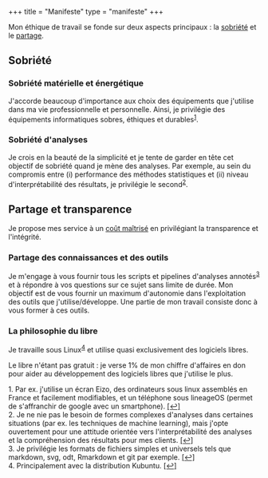+++
title = "Manifeste"
type = "manifeste"
+++

Mon éthique de travail se fonde sur deux aspects principaux : la [sobriété](#sobriété) et le [partage](partage-et-transparence).
 

## Sobriété

### Sobriété matérielle et énergétique

J'accorde beaucoup d'importance aux choix des équipements que j'utilise dans ma vie professionnelle et personnelle. Ainsi, je privilégie des équipements informatiques sobres, éthiques et durables<sup id="a1">[1](#f1)</sup>. 

### Sobriété d'analyses

Je crois en la beauté de la simplicité et je tente de garder en tête cet objectif de sobriété quand je mène des analyses. 
Par exemple, au sein du compromis entre (i) performance des méthodes statistiques et (ii) niveau d'interprétabilité des résultats, je privilégie le second<sup id="a2">[2](#f2)</sup>. 

## Partage et transparence 

Je propose mes service à un [coût maîtrisé](/offres) en privilégiant la transparence et l'intégrité.

### Partage des connaissances et des outils

Je m'engage à vous fournir tous les scripts et pipelines d'analyses annotés<sup id="a3">[3](#f3)</sup> et à répondre à vos questions sur ce sujet sans limite de durée. Mon objectif est de vous fournir un maximum d'autonomie dans l'exploitation des outils que j'utilise/développe. Une partie de mon travail consiste donc à vous former à ces outils.

### La philosophie du libre

Je travaille sous Linux<sup id="a4">[4](#f4)</sup> et utilise quasi exclusivement des logiciels libres. 

<i class="fas fa-exclamation-circle"></i> Le libre n'étant pas gratuit : je verse 1% de mon chiffre d'affaires en don pour aider au développement des logiciels libres que j'utilise le plus.

<p class="footnote">
<span  id="f1"> 1. Par ex. j'utilise un écran Eizo, des ordinateurs sous linux assemblés en France et facilement modifiables, et un téléphone sous lineageOS (permet de s'affranchir de google avec un smartphone). </span> <a href="#a1">[↩]</a>
</br>
<span id="f2"> 2. Je ne nie pas le besoin de formes complexes d'analyses dans certaines situations (par ex. les techniques de machine learning), mais j'opte ouvertement pour une attitude orientée vers l'interprétabilité des analyses et la compréhension des résultats pour mes clients.</span> <a href="#a2">[↩]</a>
</br>
<span id="f3"> 3. Je privilégie les formats de fichiers simples et universels tels que markdown, svg, odt, Rmarkdown et git par exemple.</span> <a href="#a3">[↩]</a>
</br>
<span id="f4"> 4. Principalement avec la distribution Kubuntu.</span> <a href="#a4">[↩]</a>
</p>



<!-- Mon objectif est de m'inspirer de ce qui existe déjà<sup id="axxxx">[xxxx](#fxxx)</sup> tout en inventant d'autres façons de travailler. -->
<!-- <span  id="fxxx"> 1. Pour ne pas réinventer la roue...</span> <a href="#axxxxx">[↩]</a> -->
